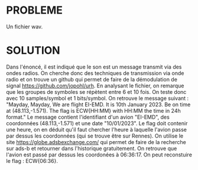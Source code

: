 # PROBLEME
Un fichier wav.

# SOLUTION
Dans l'énoncé, il est indiqué que le son est un message transmit via des ondes radios. On cherche donc des techniques de transmission via onde radio et on trouve un github qui permet de faire de la démodulation de signal https://github.com/jopohl/urh.
En analysant le fichier, on remarque que les groupes de symboles se répètent entre 6 et 10 fois. On teste donc avec 10 samples/symbol et 1 bits/symbol. On retrouve le message suivant : "Mayday, Mayday, We are flight EI-EMD. It is 10th January 2023. Be on time at (48.113,-1.571). The flag is ECW{HH:MM} with HH:MM the time in 24h format."
Le message contient l'identifiant d'un avion "EI-EMD", des coordonnées (48.113,-1.571) et une date "10/01/2023".
Le flag doit contenir une heure, on en déduit qu'il faut chercher l'heure à laquelle l'avion passe par dessus les coordonnées (qui se trouve être sur Rennes).
On utilise le site https://globe.adsbexchange.com/ qui permet de faire de la recherche sur ads-b et retourner dans l'historique gratuitement.
On retrouve que l'avion est passé par dessus les coordonées à 06:36:17. On peut reconstuire le flag : ECW{06:36}.